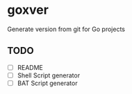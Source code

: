 # goxver
Generate version from git for Go projects

## TODO
- [ ] README
- [ ] Shell Script generator
- [ ] BAT Script generator
